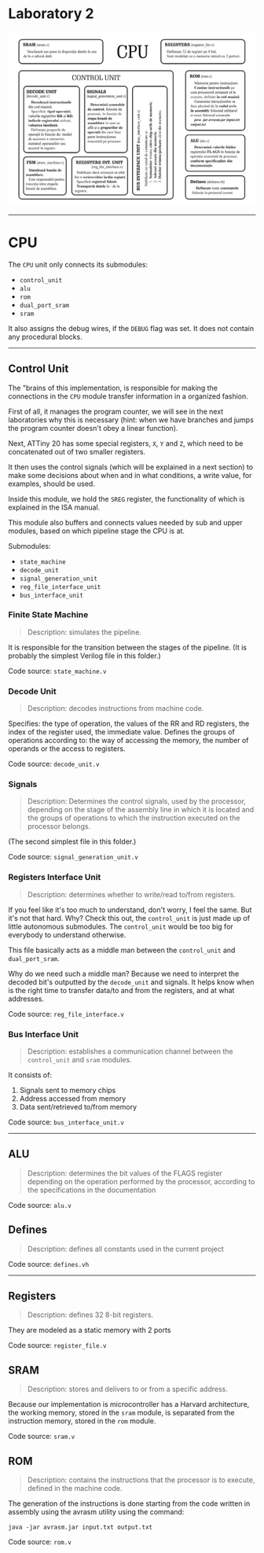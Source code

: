 # Laboratory 2

![cheatsheet](cheatsheet_skel.png)

---

# CPU

The `CPU` unit only connects its submodules:

- `control_unit`
- `alu`
- `rom`
- `dual_port_sram`
- `sram`

It also assigns the debug wires, if the `DEBUG` flag was set. It does not
contain any procedural blocks. 

---

## Control Unit

The "brains of this implementation, is responsible for making the connections in the `CPU` module transfer information in a organized fashion.

First of all, it manages the program counter, we will see in the next
laboratories why this is necessary (hint: when we have branches and jumps the
program counter doesn't obey a linear function).

Next, ATTiny 20 has some special registers, `X`, `Y` and `Z`, which need to be
concatenated out of two smaller registers.

It then uses the control signals (which will be explained in a next section) to
make some decisions about when and in what conditions, a write value, for
examples, should be used.

Inside this module, we hold the `SREG` register, the functionality of which is explained in the ISA manual.

This module also buffers and connects values needed by sub and upper modules,
based on which pipeline stage the CPU is at.

Submodules:

- `state_machine`
- `decode_unit`
- `signal_generation_unit`
- `reg_file_interface_unit`
- `bus_interface_unit`

### Finite State Machine

> Description: simulates the pipeline.

It is responsible for the transition between the stages of the pipeline. (It is probably the simplest Verilog file in this folder.)

Code source: `state_machine.v`

### Decode Unit

> Description: decodes instructions from machine code.

Specifies: the type of operation, the values of the RR and RD registers,
the index of the register used, the immediate value.
Defines the groups of operations according to: the way of accessing the memory,
the number of operands or the access to registers.

Code source: `decode_unit.v`

### Signals

> Description: Determines the control signals, used by the processor,
> depending on the stage of the assembly line in which it is located and
> the groups of operations to which the instruction executed on the processor
> belongs.

(The second simplest file in this folder.)

Code source: `signal_generation_unit.v`

### Registers Interface Unit
> Description: determines whether to write/read to/from registers.

If you feel like it's too much to understand, don't worry, I feel the same. But
it's not that hard. Why? Check this out, the `control_unit` is just made up of
little autonomous submodules. The `control_unit` would be too big for everybody
to understand otherwise.

This file basically acts as a middle man between the `control_unit` and
`dual_port_sram`.

Why do we need such a middle man? Because we need to interpret the decoded
bit's outputted by the `decode_unit` and signals. It helps know when is the
right time to transfer data/to and from the registers, and at what addresses.

Code source: `reg_file_interface.v`

### Bus Interface Unit

> Description: establishes a communication channel between the `control_unit` and `sram` modules. 

It consists of:

1. Signals sent to memory chips
2. Address accessed from memory
3. Data sent/retrieved to/from memory

Code source: `bus_interface_unit.v`

---

## ALU

> Description: determines the bit values ​​of the FLAGS register depending on
> the operation performed by the processor, according to the specifications in
> the documentation

Code source: `alu.v`

## Defines

> Description: defines all constants used in the current project

Code source: `defines.vh`

---

## Registers

> Description: defines 32 8-bit registers.

They are modeled as a static memory with 2 ports

Code source: `register_file.v`

## SRAM

> Description: stores and delivers to or from a specific address.

Because our implementation is microcontroller has a Harvard architecture, the
working memory, stored in the `sram` module, is separated from the instruction
memory, stored in the `rom` module.

Code source: `sram.v`

## ROM

> Description: contains the instructions that the processor is to execute,
> defined in the machine code.

The generation of the instructions is done starting from the code written in
assembly using the avrasm utility using the command:

```shell
java -jar avrasm.jar input.txt output.txt
```

Code source: `rom.v`